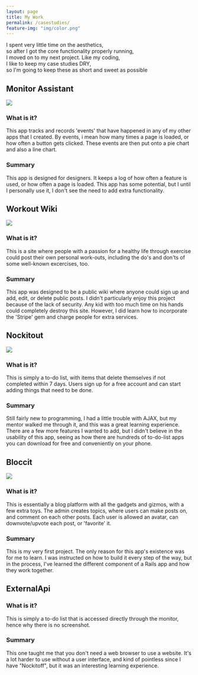 ```yaml
---
layout: page
title: My Work
permalink: /casestudies/
feature-img: "img/color.png"
---
```


<p class="intro">I spent very little time on the aesthetics,<br/> so after I got the core functionality properly running,<br/> I moved on to my next project. Like my coding,<br/> I like to keep my case studies DRY,<br/> so I'm going to keep these as short and sweet as possible</p>

<h2 class="project_name">Monitor Assistant</h2>
<a href='https://monitorassistant.herokuapp.com/'>
  <img src='https://s3-us-west-1.amazonaws.com/portfolio-screeshots/MonitorAssistant.png' />
</a>
<h3>What is it?</h3>
<p>
This app tracks and records 'events' that have happened in any of my other apps that I created. By events, i mean how many times a page is loaded, or how often a button gets clicked. These events are then put onto a pie chart and also a line chart.
</p>

<h3>Summary</h3>
<p>
  This app is designed for designers. It keeps a log of how often a feature is used, or how often a page is loaded. This app has some potential, but I until I personally use it, I don't see the need to add extra functionality.
</p>

<h2 class="project_name">Workout Wiki</h2>
<a href='https://workoutwiki.herokuapp.com/'>
  <img src='https://s3-us-west-1.amazonaws.com/portfolio-screeshots/workoutwiki.png' />
</a>
<h3>What is it?</h3>
<p>
  This is a site where people with a passion for a healthy life through exercise could post their own personal work-outs, including the do's and don'ts of some well-known excercises, too.
</p>

<h3>Summary</h3>
<p>
  This app was designed to be a public wiki where anyone could sign up and add, edit, or delete public posts. I didn't particularly enjoy this project because of the lack of security. Any kid with too much time on his hands could completely destroy this site. However, I did learn how to incorporate the 'Stripe' gem and charge people for extra services.
</p>

<h2 class="project_name">Nockitout</h2>
<a href='https://nockitout.herokuapp.com/'>
  <img src='https://s3-us-west-1.amazonaws.com/portfolio-screeshots/nockitout.png' />
</a>
<h3>What is it?</h3>
<p>
  This is simply a to-do list, with items that delete themselves if not completed within 7 days. Users sign up for a free account and can start adding things that need to be done.
</p>

<h3>Summary</h3>
<p>
  Still fairly new to programming, I had a little trouble with AJAX, but my mentor walked me through it, and this was a great learning experience. There are a few more features I wanted to add, but I didn't believe in the usability of this app, seeing as how there are hundreds of to-do-list apps you can download for free and conveniently on your phone.
</p>

<h2 class="project_name">Bloccit</h2>
<a href='https://bloccit-michaeldo.herokuapp.com/'>
  <img src='https://s3-us-west-1.amazonaws.com/portfolio-screeshots/bloccit.png' />
</a>
<h3>What is it?</h3>
<p>
  This is essentially a blog platform with all the gadgets and gizmos, with a few extra toys. The admin creates topics, where users can make posts on, and comment on each other posts. Each user is allowed an avatar, can downvote/upvote each post, or 'favorite' it.
</p>

<h3>Summary</h3>
<p>
  This is my very first project. The only reason for this app's existence was for me to learn. I was instructed on how to build it every step of the way, but in the process, I've learned the different component of a Rails app and how they work together. 
</p>

<h2 class='project_name'>ExternalApi</h2>
<h3>What is it?</h3>
<p>
  This is simply a to-do list that is accessed directly through the monitor, hence why there is no screenshot.
</p>

<h3>Summary</h3>
<p>
  This one taught me that you don't need a web browser to use a website. It's a lot harder to use without a user interface, and kind of pointless since I have "Nockitoff", but it was an interesting learning experience.
</p>